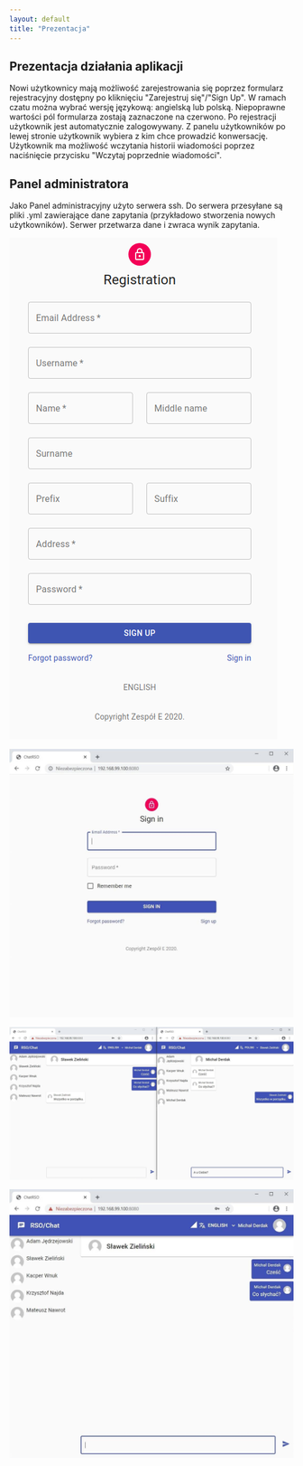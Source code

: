 ```yaml
---
layout: default
title: "Prezentacja"
---
```


## Prezentacja działania aplikacji
Nowi użytkownicy mają możliwość zarejestrowania się poprzez formularz rejestracyjny dostępny po kliknięciu "Zarejestruj się"/"Sign Up". W ramach czatu można wybrać wersję językową: angielską lub polską. Niepoprawne wartości pól formularza zostają zaznaczone na czerwono. Po rejestracji użytkownik jest automatycznie zalogowywany. Z panelu użytkowników po lewej stronie użytkownik wybiera z kim chce prowadzić konwersację. Użytkownik ma możliwość wczytania historii wiadomości poprzez naciśnięcie przycisku "Wczytaj poprzednie wiadomości".

## Panel administratora

Jako Panel administracyjny użyto serwera ssh. Do serwera przesyłane są pliki .yml zawierające dane zapytania (przykładowo stworzenia nowych użytkowników). Serwer przetwarza dane i zwraca wynik zapytania.

![Zrzut ekranu](assets/screen4.png)

![Zrzut ekranu](assets/screen1.jpg)

![Zrzut ekranu](assets/screen2.jpg)

![Zrzut ekranu](assets/screen3.jpg)
